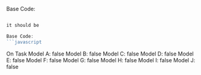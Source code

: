 Base Code:
```js

it should be

Base Code:
```javascript

```

On Task
Model A: false
Model B: false
Model C: false
Model D: false
Model E: false
Model F: false
Model G: false
Model H: false
Model I: false
Model J: false